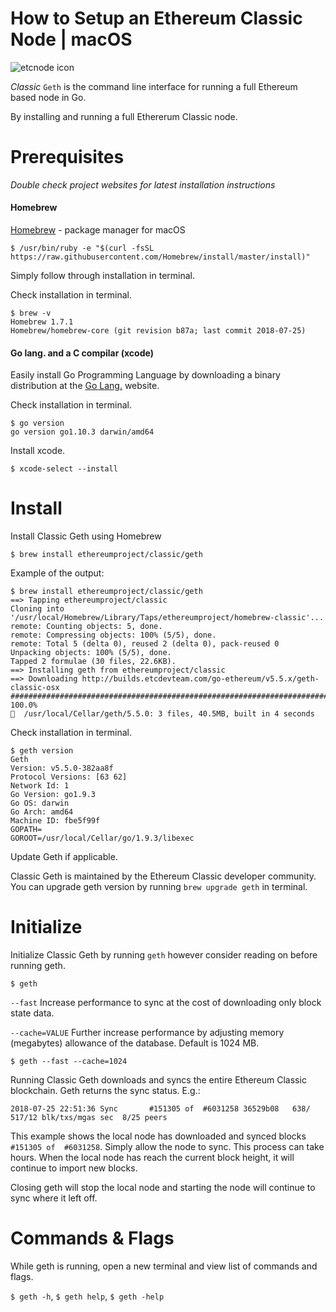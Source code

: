# How to Setup an Ethereum Classic Node | macOS

![etcnode icon](https://scontent-ort2-2.xx.fbcdn.net/v/t1.0-9/37861558_253984231873696_3855588271853666304_n.png?_nc_cat=0&oh=dd32597e88b8ee46b36c7cf59c33e790&oe=5BCE499A)

*Classic* `Geth` is the command line interface for running a full Ethereum based node in Go.

By installing and running a full Ethererum Classic node.

# Prerequisites

*Double check project websites for latest installation instructions*

#### Homebrew

[Homebrew](https://brew.sh/) - package manager for macOS

```
$ /usr/bin/ruby -e "$(curl -fsSL https://raw.githubusercontent.com/Homebrew/install/master/install)"
```
Simply follow through installation in terminal.

Check installation in terminal.

```
$ brew -v
Homebrew 1.7.1
Homebrew/homebrew-core (git revision b87a; last commit 2018-07-25)
```

#### Go lang. and a C compilar (xcode)

Easily install Go Programming Language by downloading a binary distribution at the [Go Lang.](https://golang.org/) website.

Check installation in terminal.

```
$ go version
go version go1.10.3 darwin/amd64
```

Install xcode.

```
$ xcode-select --install
```

# Install

Install Classic Geth using Homebrew
```
$ brew install ethereumproject/classic/geth
```
Example of the output:
```
$ brew install ethereumproject/classic/geth
==> Tapping ethereumproject/classic
Cloning into '/usr/local/Homebrew/Library/Taps/ethereumproject/homebrew-classic'...
remote: Counting objects: 5, done.
remote: Compressing objects: 100% (5/5), done.
remote: Total 5 (delta 0), reused 2 (delta 0), pack-reused 0
Unpacking objects: 100% (5/5), done.
Tapped 2 formulae (30 files, 22.6KB).
==> Installing geth from ethereumproject/classic
==> Downloading http://builds.etcdevteam.com/go-ethereum/v5.5.x/geth-classic-osx
######################################################################## 100.0%
🍺  /usr/local/Cellar/geth/5.5.0: 3 files, 40.5MB, built in 4 seconds
```

Check installation in terminal.

```
$ geth version
Geth
Version: v5.5.0-382aa8f
Protocol Versions: [63 62]
Network Id: 1
Go Version: go1.9.3
Go OS: darwin
Go Arch: amd64
Machine ID: fbe5f99f
GOPATH=
GOROOT=/usr/local/Cellar/go/1.9.3/libexec
```

Update Geth if applicable.

Classic Geth is maintained by the Ethereum Classic developer community. You can upgrade geth version by running `brew upgrade geth` in terminal.

# Initialize

Initialize Classic Geth by running `geth` however consider reading on before running geth.

```
$ geth
```

`--fast` Increase performance to sync at the cost of downloading only block state data.

`--cache=VALUE` Further increase performance by adjusting memory (megabytes) allowance of the database. Default is 1024 MB.

```
$ geth --fast --cache=1024
```

Running Classic Geth downloads and syncs the entire Ethereum Classic blockchain. Geth returns the sync status. E.g.:

```
2018-07-25 22:51:36 Sync       #151305 of  #6031258 36529b08   638/ 517/12 blk/txs/mgas sec  8/25 peers
```

This example shows the local node has downloaded and synced blocks `#151305 of  #6031258`. Simply allow the node to sync. This process can take hours. When the local node has reach the current block height, it will continue to import new blocks.

Closing geth will stop the local node and starting the node will continue to sync where it left off.

# Commands & Flags

While geth is running, open a new terminal and view list of commands and flags.

`$ geth -h`, `$ geth help`, `$ geth -help`
